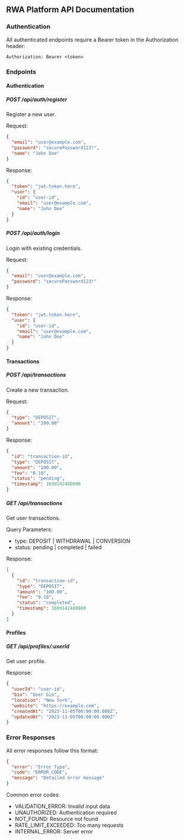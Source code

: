 ## RWA Platform API Documentation

### Authentication

All authenticated endpoints require a Bearer token in the Authorization header:

```
Authorization: Bearer <token>
```

### Endpoints

#### Authentication

##### POST /api/auth/register
Register a new user.

Request:
```json
{
  "email": "user@example.com",
  "password": "securePassword123!",
  "name": "John Doe"
}
```

Response:
```json
{
  "token": "jwt.token.here",
  "user": {
    "id": "user-id",
    "email": "user@example.com",
    "name": "John Doe"
  }
}
```

##### POST /api/auth/login
Login with existing credentials.

Request:
```json
{
  "email": "user@example.com",
  "password": "securePassword123!"
}
```

Response:
```json
{
  "token": "jwt.token.here",
  "user": {
    "id": "user-id",
    "email": "user@example.com",
    "name": "John Doe"
  }
}
```

#### Transactions

##### POST /api/transactions
Create a new transaction.

Request:
```json
{
  "type": "DEPOSIT",
  "amount": "100.00"
}
```

Response:
```json
{
  "id": "transaction-id",
  "type": "DEPOSIT",
  "amount": "100.00",
  "fee": "0.10",
  "status": "pending",
  "timestamp": 1699142400000
}
```

##### GET /api/transactions
Get user transactions.

Query Parameters:
- type: DEPOSIT | WITHDRAWAL | CONVERSION
- status: pending | completed | failed

Response:
```json
[
  {
    "id": "transaction-id",
    "type": "DEPOSIT",
    "amount": "100.00",
    "fee": "0.10",
    "status": "completed",
    "timestamp": 1699142400000
  }
]
```

#### Profiles

##### GET /api/profiles/:userId
Get user profile.

Response:
```json
{
  "userId": "user-id",
  "bio": "User bio",
  "location": "New York",
  "website": "https://example.com",
  "createdAt": "2023-11-05T00:00:00.000Z",
  "updatedAt": "2023-11-05T00:00:00.000Z"
}
```

### Error Responses

All error responses follow this format:

```json
{
  "error": "Error Type",
  "code": "ERROR_CODE",
  "message": "Detailed error message"
}
```

Common error codes:
- VALIDATION_ERROR: Invalid input data
- UNAUTHORIZED: Authentication required
- NOT_FOUND: Resource not found
- RATE_LIMIT_EXCEEDED: Too many requests
- INTERNAL_ERROR: Server error